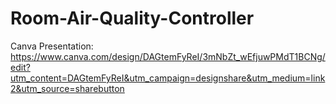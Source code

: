 # Room-Air-Quality-Controller

Canva Presentation:
https://www.canva.com/design/DAGtemFyReI/3mNbZt_wEfjuwPMdT1BCNg/edit?utm_content=DAGtemFyReI&utm_campaign=designshare&utm_medium=link2&utm_source=sharebutton
